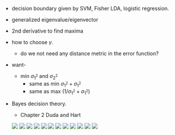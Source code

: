 * decision boundary given by SVM, Fisher LDA, logistic regression.
* generalized eigenvalue/eigenvector
* 2nd derivative to find maxima
* how to choose $\gamma$.
  * do we not need any distance metric in the error function?
* want-
  * min $\sigma_1^{_2}$ and $\sigma_2^{_2}$
    * same as min $\sigma_1^{_2}+\sigma_1^{_2}$
    * same as max $(1/\sigma_1^{_2}+\sigma_1^{_2})$
* Bayes decision theory.  
  * Chapter 2 Duda and Hart

  ![](yourscanfromsnelllibrary/image0000.jpg)
  ![](yourscanfromsnelllibrary/image0001.jpg)
  ![](yourscanfromsnelllibrary/image0002.jpg)
  ![](yourscanfromsnelllibrary/image0003.jpg)
  ![](yourscanfromsnelllibrary/image0004.jpg)
  ![](yourscanfromsnelllibrary/image0005.jpg)
  ![](yourscanfromsnelllibrary/image0006.jpg)
  ![](yourscanfromsnelllibrary/image0007.jpg)
  ![](yourscanfromsnelllibrary/image0008.jpg)
  ![](yourscanfromsnelllibrary/image0009.jpg)
  ![](yourscanfromsnelllibrary/image0010.jpg)
  ![](yourscanfromsnelllibrary/image0011.jpg)
